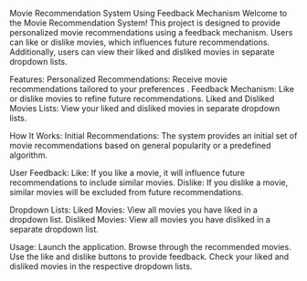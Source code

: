 Movie Recommendation System Using Feedback Mechanism
Welcome to the Movie Recommendation System! 
This project is designed to provide personalized movie recommendations using a feedback mechanism. Users can like or dislike movies, which influences future recommendations. Additionally, users can view their liked and disliked movies in separate dropdown lists.

Features:
Personalized Recommendations: Receive movie recommendations tailored to your preferences .
Feedback Mechanism: Like or dislike movies to refine future recommendations.
Liked and Disliked Movies Lists: View your liked and disliked movies in separate dropdown lists.

How It Works:
Initial Recommendations: The system provides an initial set of movie recommendations based on general popularity or a predefined algorithm.

User Feedback:
Like: If you like a movie, it will influence future recommendations to include similar movies.
Dislike: If you dislike a movie, similar movies will be excluded from future recommendations.

Dropdown Lists:
Liked Movies: View all movies you have liked in a dropdown list.
Disliked Movies: View all movies you have disliked in a separate dropdown list.

Usage:
Launch the application.
Browse through the recommended movies.
Use the like and dislike buttons to provide feedback.
Check your liked and disliked movies in the respective dropdown lists.
